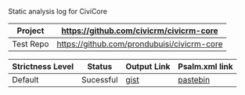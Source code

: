 Static analysis log for CiviCore

| Project |https://github.com/civicrm/civicrm-core | 
|---|---|
| Test Repo |https://github.com/prondubuisi/civicrm-core | 

| Strictness Level |  Status | Output Link | Psalm.xml link |
|---|---|---|---|
| Default | Sucessful  | [gist](https://gist.github.com/prondubuisi/1243e07f8de78ecd205fd526f09d2c8e) | [pastebin](https://pastebin.com/M1qW2R7U) |


